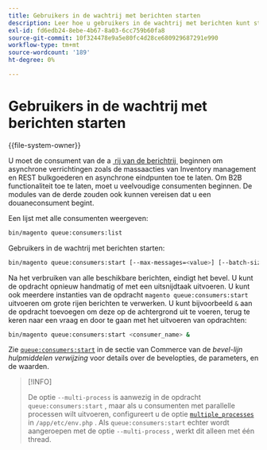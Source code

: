 ```yaml
---
title: Gebruikers in de wachtrij met berichten starten
description: Leer hoe u gebruikers in de wachtrij met berichten kunt starten voor asynchrone bewerkingen in Adobe Commerce. Ontdek consumentenbeheer en B2B-functionaliteit.
exl-id: fd6edb24-8ebe-4b67-8a03-6cc759b60fa8
source-git-commit: 10f324478e9a5e80fc4d28ce680929687291e990
workflow-type: tm+mt
source-wordcount: '189'
ht-degree: 0%

---
```


# Gebruikers in de wachtrij met berichten starten

{{file-system-owner}}

U moet de consument van de a [&#x200B; rij van de berichtrij &#x200B;](../queues/consumers.md) beginnen om asynchrone verrichtingen zoals de massaacties van Inventory management en REST bulkgoederen en asynchrone eindpunten toe te laten. Om B2B functionaliteit toe te laten, moet u veelvoudige consumenten beginnen. De modules van de derde zouden ook kunnen vereisen dat u een douaneconsument begint.

Een lijst met alle consumenten weergeven:

```bash
bin/magento queue:consumers:list
```

Gebruikers in de wachtrij met berichten starten:

```bash
bin/magento queue:consumers:start [--max-messages=<value>] [--batch-size=<value>] [--single-thread] [--area-code=<value>] [--multi-process=<value>] <consumer_name>
```

Na het verbruiken van alle beschikbare berichten, eindigt het bevel. U kunt de opdracht opnieuw handmatig of met een uitsnijdtaak uitvoeren. U kunt ook meerdere instanties van de opdracht `magento queue:consumers:start` uitvoeren om grote rijen berichten te verwerken. U kunt bijvoorbeeld `&` aan de opdracht toevoegen om deze op de achtergrond uit te voeren, terug te keren naar een vraag en door te gaan met het uitvoeren van opdrachten:

```bash
bin/magento queue:consumers:start <consumer_name> &
```

Zie [`queue:consumers:start`](../../tools/reference/commerce-on-premises.md#queueconsumersstart) in de sectie van Commerce van de _bevel-lijn hulpmiddelen verwijzing_ voor details over de bevelopties, de parameters, en de waarden.

>[!INFO]
>
>De optie `--multi-process` is aanwezig in de opdracht `queue:consumers:start` , maar als u consumenten met parallelle processen wilt uitvoeren, configureert u de optie [`multiple_processes`](../queues/manage-message-queues.md#configuration) in `/app/etc/env.php` . Als `queue:consumers:start` echter wordt aangeroepen met de optie `--multi-process` , werkt dit alleen met één thread.
